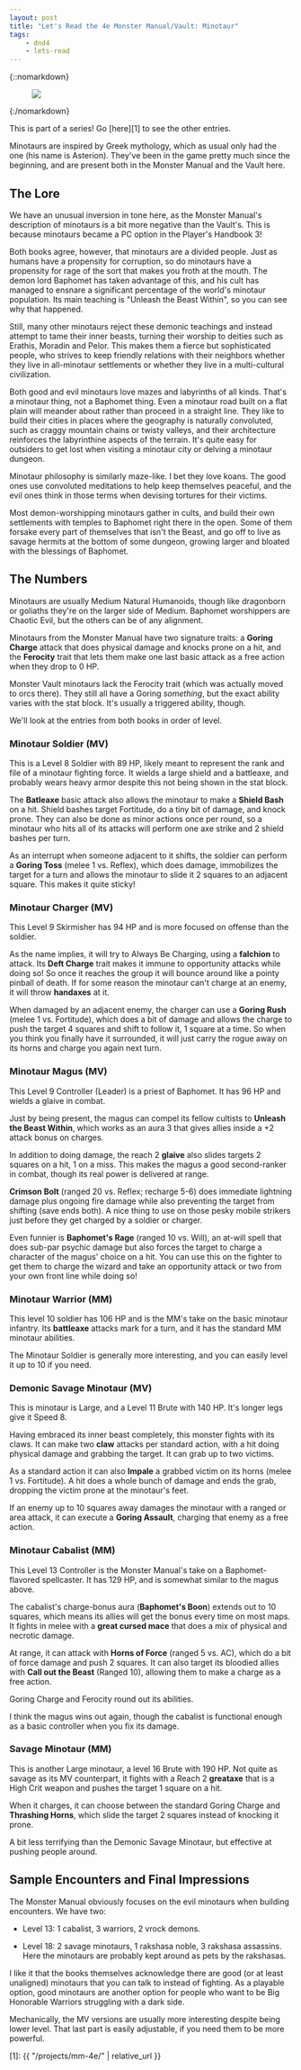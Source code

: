 ```yaml
---
layout: post
title: "Let's Read the 4e Monster Manual/Vault: Minotaur"
tags:
    - dnd4
    - lets-read
---
```


{::nomarkdown}
<figure class="left">
  <img src="{{ "/assets/wir-mm-4e-minotaur.png" | absolute_url }}"/>
</figure>
{:/nomarkdown}

This is part of a series! Go [here][1] to see the other entries.

Minotaurs are inspired by Greek mythology, which as usual only had the one (his
name is Asterion). They've been in the game pretty much since the beginning, and
are present both in the Monster Manual and the Vault here.

## The Lore

We have an unusual inversion in tone here, as the Monster Manual's description
of minotaurs is a bit more negative than the Vault's. This is because minotaurs
became a PC option in the Player's Handbook 3!

Both books agree, however, that minotaurs are a divided people. Just as humans
have a propensity for corruption, so do minotaurs have a propensity for rage of
the sort that makes you froth at the mouth. The demon lord Baphomet has taken
advantage of this, and his cult has managed to ensnare a significant percentage
of the world's minotaur population. Its main teaching is "Unleash the Beast
Within", so you can see why that happened.

Still, many other minotaurs reject these demonic teachings and instead attempt
to tame their inner beasts, turning their worship to deities such as Erathis,
Moradin and Pelor. This makes them a fierce but sophisticated people, who
strives to keep friendly relations with their neighbors whether they live in
all-minotaur settlements or whether they live in a multi-cultural civilization.

Both good and evil minotaurs love mazes and labyrinths of all kinds. That's a
minotaur thing, not a Baphomet thing. Even a minotaur road built on a flat plain
will meander about rather than proceed in a straight line. They like to build
their cities in places where the geography is naturally convoluted, such as
craggy mountain chains or twisty valleys, and their architecture reinforces the
labyrinthine aspects of the terrain. It's quite easy for outsiders to get lost
when visiting a minotaur city or delving a minotaur dungeon.

Minotaur philosophy is similarly maze-like. I bet they love koans. The good ones
use convoluted meditations to help keep themselves peaceful, and the evil ones
think in those terms when devising tortures for their victims.

Most demon-worshipping minotaurs gather in cults, and build their own
settlements with temples to Baphomet right there in the open. Some of them
forsake every part of themselves that isn't the Beast, and go off to live as
savage hermits at the bottom of some dungeon, growing larger and bloated with
the blessings of Baphomet.

## The Numbers

Minotaurs are usually Medium Natural Humanoids, though like dragonborn or
goliaths they're on the larger side of Medium. Baphomet worshippers are Chaotic
Evil, but the others can be of any alignment.

Minotaurs from the Monster Manual have two signature traits: a **Goring Charge**
attack that does physical damage and knocks prone on a hit, and the **Ferocity**
trait that lets them make one last basic attack as a free action when they drop
to 0 HP.

Monster Vault minotaurs lack the Ferocity trait (which was actually moved to
orcs there). They still all have a Goring _something_, but the exact ability
varies with the stat block. It's usually a triggered ability, though.

We'll look at the entries from both books in order of level.

### Minotaur Soldier (MV)

This is a Level 8 Soldier with 89 HP, likely meant to represent the rank and
file of a minotaur fighting force. It wields a large shield and a battleaxe,
and probably wears heavy armor despite this not being shown in the stat block.

The **Batleaxe** basic attack also allows the minotaur to make a **Shield Bash**
on a hit. Shield bashes target Fortitude, do a tiny bit of damage, and knock
prone. They can also be done as minor actions once per round, so a minotaur who
hits all of its attacks will perform one axe strike and 2 shield bashes per
turn.

As an interrupt when someone adjacent to it shifts, the soldier can perform a
**Goring Toss** (melee 1 vs. Reflex), which does damage, immobilizes the target
for a turn and allows the minotaur to slide it 2 squares to an adjacent
square. This makes it quite sticky!

### Minotaur Charger (MV)

This Level 9 Skirmisher has 94 HP and is more focused on offense than the
soldier.

As the name implies, it will try to Always Be Charging, using a **falchion** to
attack. Its **Deft Charge** trait makes it immune to opportunity attacks while
doing so! So once it reaches the group it will bounce around like a pointy
pinball of death. If for some reason the minotaur can't charge at an enemy, it
will throw **handaxes** at it.

When damaged by an adjacent enemy, the charger can use a **Goring Rush** (melee
1 vs. Fortitude), which does a bit of damage and allows the charge to push the
target 4 squares and shift to follow it, 1 square at a time. So when you think
you finally have it surrounded, it will just carry the rogue away on its horns
and charge you again next turn.

### Minotaur Magus (MV)

This Level 9 Controller (Leader) is a priest of Baphomet. It has 96 HP and
wields a glaive in combat.

Just by being present, the magus can compel its fellow cultists to **Unleash the
Beast Within**, which works as an aura 3 that gives allies inside a +2 attack
bonus on charges.

In addition to doing damage, the reach 2 **glaive** also slides targets 2
squares on a hit, 1 on a miss. This makes the magus a good second-ranker in
combat, though its real power is delivered at range.

**Crimson Bolt** (ranged 20 vs. Reflex; recharge 5-6) does immediate lightning
damage plus ongoing fire damage while also preventing the target from shifting
(save ends both). A nice thing to use on those pesky mobile strikers just before
they get charged by a soldier or charger.

Even funnier is **Baphomet's Rage** (ranged 10 vs. Will), an at-will spell that
does sub-par psychic damage but also forces the target to charge a character of
the magus' choice on a hit. You can use this on the fighter to get them to
charge the wizard and take an opportunity attack or two from your own front line
while doing so!

### Minotaur Warrior (MM)

This level 10 soldier has 106 HP and is the MM's take on the basic minotaur
infantry. Its **battleaxe** attacks mark for a turn, and it has the standard MM
minotaur abilities.

The Minotaur Soldier is generally more interesting, and you can easily level it
up to 10 if you need.

### Demonic Savage Minotaur (MV)

This is minotaur is Large, and a Level 11 Brute with 140 HP. It's longer legs
give it Speed 8.

Having embraced its inner beast completely, this monster fights with its
claws. It can make two **claw** attacks per standard action, with a hit doing
physical damage and grabbing the target. It can grab up to two victims.

As a standard action it can also **Impale** a grabbed victim on its horns (melee
1 vs. Fortitude). A hit does a whole bunch of damage and ends the grab, dropping
the victim prone at the minotaur's feet.

If an enemy up to 10 squares away damages the minotaur with a ranged or area
attack, it can execute a **Goring Assault**, charging that enemy as a free
action.

### Minotaur Cabalist (MM)

This Level 13 Controller is the Monster Manual's take on a Baphomet-flavored
spellcaster. It has 129 HP, and is somewhat similar to the magus above.

The cabalist's charge-bonus aura (**Baphomet's Boon**) extends out to 10
squares, which means its allies will get the bonus every time on most maps. It
fights in melee with a **great cursed mace** that does a mix of physical and
necrotic damage.

At range, it can attack with **Horns of Force** (ranged 5 vs. AC), which do a
bit of force damage and push 2 squares. It can also target its bloodied allies
with **Call out the Beast** (Ranged 10), allowing them to make a charge as a
free action.

Goring Charge and Ferocity round out its abilities.

I think the magus wins out again, though the cabalist is functional enough as a
basic controller when you fix its damage.

### Savage Minotaur (MM)

This is another Large minotaur, a level 16 Brute with 190 HP. Not quite as
savage as its MV counterpart, it fights with a Reach 2 **greataxe** that is a
High Crit weapon and pushes the target 1 square on a hit.

When it charges, it can choose between the standard Goring Charge and
**Thrashing Horns**, which slide the target 2 squares instead of knocking it
prone.

A bit less terrifying than the Demonic Savage Minotaur, but effective at pushing
people around.

## Sample Encounters and Final Impressions

The Monster Manual obviously focuses on the evil minotaurs when building
encounters. We have two:

- Level 13: 1 cabalist, 3 warriors, 2 vrock demons.

- Level 18: 2 savage minotaurs, 1 rakshasa noble, 3 rakshasa assassins. Here the
  minotaurs are probably kept around as pets by the rakshasas.

I like it that the books themselves acknowledge there are good (or at least
unaligned) minotaurs that you can talk to instead of fighting. As a playable
option, good minotaurs are another option for people who want to be Big
Honorable Warriors struggling with a dark side.

Mechanically, the MV versions are usually more interesting despite being lower
level. That last part is easily adjustable, if you need them to be more
powerful.

[1]: {{ "/projects/mm-4e/" | relative_url }}
